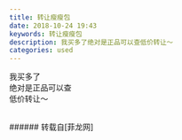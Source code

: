 ```yaml
---
title: 转让瘦瘦包
date: 2018-10-24 19:43
keywords: 转让瘦瘦包
description: 我买多了绝对是正品可以查低价转让～
categories: used
---
```

<td class="t_f" id="postmessage_2157615">

我买多了<br/>
绝对是正品可以查<br/>
低价转让～<br/>
<img alt="" border="0" class="zoom" data-cf-modified-35a297ca8e9965b8f3ebefea-="" file="http://www.flw.ph/data/appbyme/upload/image/201810/24/OaSAfUYCG4LR.jpg" id="aimg_qEni7" lazyloadthumb="1" onclick="" onmouseover="" src="http://www.flw.ph/data/appbyme/upload/image/201810/24/OaSAfUYCG4LR.jpg"/><br/>
<br/>
</td>
###### 转载自[菲龙网]